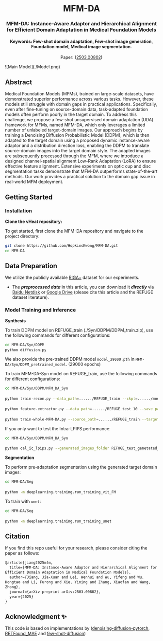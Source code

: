 <div align="center">
<h1>MFM-DA</h1>
<h3>MFM-DA: Instance-Aware Adaptor and Hierarchical Alignment for Efficient Domain Adaptation in Medical Foundation Models</h3>
<h4>Keywords: Few-shot domain adaptation, Few-shot image generation, Foundation model, Medical image segmentation.</h4>

Paper: ([2503.00802](https://www.arxiv.org/abs/2503.00802))

</div>
![Main Model](./Model.png)

## Abstract
Medical Foundation Models (MFMs), trained on large-scale datasets, have demonstrated superior performance across various tasks. However, these models still struggle with domain gaps in practical applications. Specifically, even after fine-tuning on source-domain data, task-adapted foundation models often perform poorly in the target domain. To address this challenge, we propose a few-shot unsupervised domain adaptation (UDA) framework for MFMs, named MFM-DA, which only leverages a limited number of unlabeled target-domain images. Our approach begins by training a Denoising Diffusion Probabilistic Model (DDPM), which is then adapted to the target domain using a proposed dynamic instance-aware adaptor and a distribution direction loss, enabling the DDPM to translate source-domain images into the target domain style. The adapted images are subsequently processed through the MFM, where we introduce a designed channel-spatial alignment Low-Rank Adaptation (LoRA) to ensure effective feature alignment. Extensive experiments on optic cup and disc segmentation tasks demonstrate that MFM-DA outperforms state-of-the-art methods. Our work provides a practical solution to the domain gap issue in real-world MFM deployment.


## Getting Started
### Installation

**Clone the vHeat repository:**

To get started, first clone the MFM-DA repository and navigate to the project directory:

```bash
git clone https://github.com/HopkinsKwong/MFM-DA.git
cd MFM-DA
```

## Data Preparation
We utilize the publicly available [RIGA+](https://zenodo.org/record/6325549) dataset for our experiments. 

* The ***preprocessed data*** in this article, you can download it ***directly*** via [Baidu Netdisk](https://pan.baidu.com/s/1400JPodPk_zkcBGCspgMfQ?pwd=9dpo) or [Google Drive](https://drive.google.com/file/d/1lIBJTbRy2v6l3zary3YkXp4ZOwDPcrWl/view?usp=sharing) (please cite this article and the REFUGE dataset literature).

### Model Training and Inference

**Synthesis**

To train DDPM model on REFUGE_train (./Syn/DDPM/DDPM_train.zip), use the following commands for different configurations:
```bash
cd MFM-DA/Syn/DDPM
python diffusion.py
```
We also provide the pre-trained DDPM model `model_29000.pth` in `MFM-DA/Syn/DDPM_pretrained_model`. (29000 epochs)

To train MFM-DA-Syn model on REFUGE_train, use the following commands for different configurations:
```bash
cd MFM-DA/Syn/DDPM/MFM_DA_Syn

python train-recon.py --data_path=....../REFUGE_train --ckpt=....../model_29000.pth

python feature-extractor.py --data_path=....../REFUGE_test_10 --save_path=....../MFM-DA-Syn/source_feature.npy

python train-whole-MFM-DA.py --source_path=....../REFUGE_train --target_path=....../REFUGE_test_10 --source_feature_path=....../MFM-DA-Syn/source_feature.npy --target_feature_path=....../MFM-DA-Syn/target_feature_REFUGE_test_10.npy --ckpt_path=....../MFM-DA-Syn/ckpt_recon/recon.pt
```

If you only want to test the Intra-LPIPS performance:

```bash
cd MFM-DA/Syn/DDPM/MFM_DA_Syn

python cal_ic_lpips.py --generated_images_folder REFUGE_test_genetated_images_folder --cluster_centers_folder MFM-DA/Syn/DDPM/REFUGE_test_10
```


**Segmentation**

To perform pre-adaptation segmentation using the generated target domain images:

```bash
cd MFM-DA/Seg

python -m deeplearning.training.run_training_vit_FM
```

To train with `unet`:
```bash
cd MFM-DA/Seg

python -m deeplearning.training.run_training_unet
```


## Citation
If you find this repo useful for your research, please consider citing the paper as follows:
```
@article{jiang2025mfm,
  title={MFM-DA: Instance-Aware Adaptor and Hierarchical Alignment for Efficient Domain Adaptation in Medical Foundation Models},
  author={Jiang, Jia-Xuan and Lei, Wenhui and Wu, Yifeng and Wu, Hongtao and Li, Furong and Xie, Yining and Zhang, Xiaofan and Wang, Zhong},
  journal={arXiv preprint arXiv:2503.00802},
  year={2025}
}
```

## Acknowledgment :sparkles:
This code is based on implementations by ([denoising-diffusion-pytorch](https://github.com/lucidrains/denoising-diffusion-pytorch), [RETFound_MAE](https://github.com/rmaphoh/RETFound_MAE) and [few-shot-diffusion](https://github.com/sjtuplayer/few-shot-diffusion))
